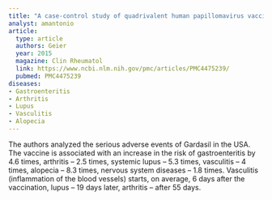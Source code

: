 ```yaml
---
title: "A case-control study of quadrivalent human papillomavirus vaccine-associated autoimmune negative events"
analyst: amantonio
article:
  type: article
  authors: Geier
  year: 2015
  magazine: Clin Rheumatol
  link: https://www.ncbi.nlm.nih.gov/pmc/articles/PMC4475239/
  pubmed: PMC4475239
diseases:
- Gastroenteritis
- Arthritis
- Lupus
- Vasculitis
- Alopecia
---
```


The authors analyzed the serious adverse events of Gardasil in the USA. The vaccine is associated with an increase in the risk of gastroenteritis by 4.6 times, arthritis – 2.5 times, systemic lupus – 5.3 times, vasculitis – 4 times, alopecia – 8.3 times, nervous system diseases – 1.8 times.
Vasculitis (inflammation of the blood vessels) starts, on average, 6 days after the vaccination, lupus – 19 days later, arthritis – after 55 days.
